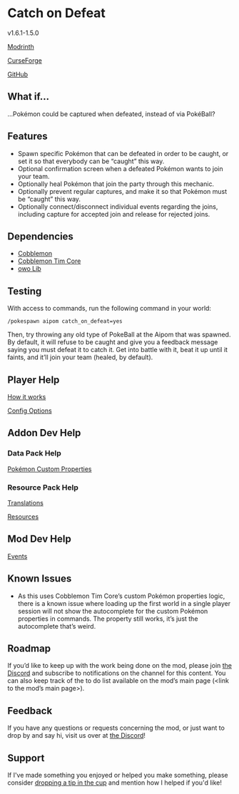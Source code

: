 # Catch on Defeat

v1.6.1-1.5.0

[Modrinth](https://modrinth.com/mod/cobblemon-catch-on-defeat)

[CurseForge](https://www.curseforge.com/minecraft/mc-mods/cobblemon-catch-on-defeat)

[GitHub](https://github.com/timinc-cobble/cobblemon-catch-on-defeat)

## What if…

…Pokémon could be captured when defeated, instead of via PokéBall?

## Features

- Spawn specific Pokémon that can be defeated in order to be caught, or set it so that everybody can be “caught” this way.
- Optional confirmation screen when a defeated Pokémon wants to join your team.
- Optionally heal Pokémon that join the party through this mechanic.
- Optionally prevent regular captures, and make it so that Pokémon must be “caught” this way.
- Optionally connect/disconnect individual events regarding the joins, including capture for accepted join and release for rejected joins.

## Dependencies

- [Cobblemon](https://www.notion.so/Cobblemon-22157e0d4afd80a49896c70a775a3c7f?pvs=21)
- [Cobblemon Tim Core](https://www.notion.so/Tim-Core-22057e0d4afd809b9c02e78f26805376?pvs=21)
- [owo Lib](https://modrinth.com/mod/owo-lib)

## Testing

With access to commands, run the following command in your world:

`/pokespawn aipom catch_on_defeat=yes`

Then, try throwing any old type of PokeBall at the Aipom that was spawned. By default, it will refuse to be caught and give you a feedback message saying you must defeat it to catch it. Get into battle with it, beat it up until it faints, and it’ll join your team (healed, by default).

## Player Help

[How it works](https://www.notion.so/How-it-works-24557e0d4afd803696f7e293cdafed86?pvs=21)

[Config Options](https://www.notion.so/Config-Options-24557e0d4afd80fb97abd56636c27a86?pvs=21)

## Addon Dev Help

### Data Pack Help

[Pokémon Custom Properties](https://www.notion.so/Pok-mon-Custom-Properties-24557e0d4afd80908ee2f95089348671?pvs=21)

### Resource Pack Help

[Translations](https://www.notion.so/Translations-24557e0d4afd8032a3ffeac565e8fe51?pvs=21)

[Resources](https://www.notion.so/Resources-24557e0d4afd80fc8deacff74fef78ea?pvs=21)

## Mod Dev Help

[Events](https://www.notion.so/Events-24557e0d4afd8007bd1ecfb6d17704bb?pvs=21)

## Known Issues

- As this uses Cobblemon Tim Core’s custom Pokémon properties logic, there is a known issue where loading up the first world in a single player session will not show the autocomplete for the custom Pokémon properties in commands. The property still works, it’s just the autocomplete that’s weird.

## Roadmap

If you’d like to keep up with the work being done on the mod, please join [the Discord](https://discord.com/invite/WKAR27SdSv) and subscribe to notifications on the channel for this content. You can also keep track of the to do list available on the mod’s main page (<link to the mod’s main page>).

## Feedback

If you have any questions or requests concerning the mod, or just want to drop by and say hi, visit us over at [the Discord](https://discord.com/invite/WKAR27SdSv)!

## Support

If I've made something you enjoyed or helped you make something, please consider [dropping a tip in the cup](https://ko-fi.com/timsminecraftmods) and mention how I helped if you'd like!